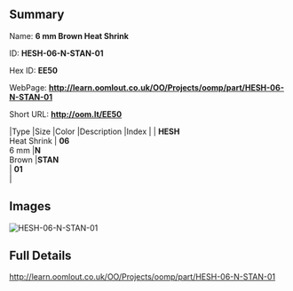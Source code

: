 

## Summary
 
Name: __6 mm Brown Heat Shrink__

ID: __HESH-06-N-STAN-01__

Hex ID: __EE50__

WebPage: __http://learn.oomlout.co.uk/OO/Projects/oomp/part/HESH-06-N-STAN-01__

Short URL: __http://oom.lt/EE50__


|Type   |Size   |Color   |Description   |Index   |
| __HESH__ <br>Heat Shrink  | __06__<br>6 mm   |__N__<br>Brown    |__STAN__<br>    | __01__<br>  |


## Images
![HESH-06-N-STAN-01](http://oomlout.com/oomp-gen/parts/HESH-06-N-STAN-01/HESH-06-N-STAN-01_420.jpg)

## Full Details

 http://learn.oomlout.co.uk/OO/Projects/oomp/part/HESH-06-N-STAN-01

